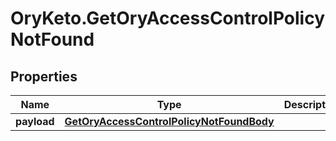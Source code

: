 # OryKeto.GetOryAccessControlPolicyNotFound

## Properties
Name | Type | Description | Notes
------------ | ------------- | ------------- | -------------
**payload** | [**GetOryAccessControlPolicyNotFoundBody**](GetOryAccessControlPolicyNotFoundBody.md) |  | [optional] 


